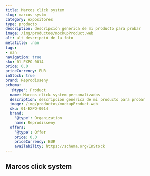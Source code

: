 ```yaml
---
title: Marcos click system
slug: marcos-systm
category: expositores
type: producto
description: descripción genérica de mi producto para probar
image: /img/productos/mockupProduct.web
alt: alt descripció de la foto
metatitle: .nan
tags:
- nan
navigation: true
sku: 01-EXPO-0014
price: 0.0
priceCurrency: EUR
inStock: true
brand: Reprodisseny
schema:
  '@type': Product
  name: Marcos click system personalizados
  description: descripción genérica de mi producto para probar
  image: /img/productos/mockupProduct.web
  sku: 01-EXPO-0014
  brand:
    '@type': Organization
    name: Reprodisseny
  offers:
    '@type': Offer
    price: 0.0
    priceCurrency: EUR
    availability: https://schema.org/InStock
---
```


## Marcos click system

